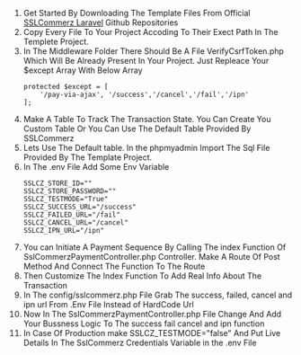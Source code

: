 1. Get Started By Downloading The Template Files From Official [SSLCommerz Laravel](https://github.com/sslcommerz/SSLCommerz-Laravel) Github Repositories
2. Copy Every File To Your Project Accoding To Their Exect Path In The Templete Project.
3. In The Middleware Folder There Should Be A File VerifyCsrfToken.php Which Will Be Already Present In Your Project. Just Repleace Your $except Array With Below Array
   ```
   protected $except = [
       '/pay-via-ajax', '/success','/cancel','/fail','/ipn'
   ];
   ```
4. Make A Table To Track The Transaction State. You Can Create You Custom Table Or You Can Use The Default Table Provided By SSLCommerz
5. Lets Use The Default table. In the phpmyadmin Import The Sql File Provided By The Template Project.
6. In The .env File Add Some Env Variable
   ```
   SSLCZ_STORE_ID=""
   SSLCZ_STORE_PASSWORD=""
   SSLCZ_TESTMODE="True"
   SSLCZ_SUCCESS_URL="/success"
   SSLCZ_FAILED_URL="/fail"
   SSLCZ_CANCEL_URL="/cancel"
   SSLCZ_IPN_URL="/ipn"
   ```
7. You can Initiate A Payment Sequence By Calling The index Function Of SslCommerzPaymentController.php Controller. Make A Route Of Post Method And Connect The Function To The Route
8. Then Customize The Index Function To Add Real Info About The Transaction
9. In The config/sslcommerz.php File Grab The success, failed, cancel and ipn url From .Env File Instead of HardCode Url
10. Now In The SslCommerzPaymentController.php File Change And Add Your Bussness Logic To The success fail cancel and ipn function
11. In Case Of Production make SSLCZ_TESTMODE="false" And Put Live Details In The SslCommerz Credentials Variable in the .env File
